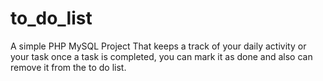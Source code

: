 # to_do_list

A simple PHP MySQL Project That keeps a track of your daily activity or your task 
once a task is completed,  you can mark it as done and also can remove it from the to do list.
